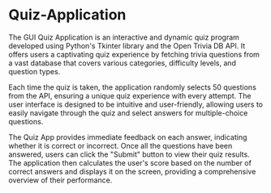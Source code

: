 # Quiz-Application
The GUI Quiz Application is an interactive and dynamic quiz program developed using Python's Tkinter library and the Open Trivia DB API. It offers users a captivating quiz experience by fetching trivia questions from a vast database that covers various categories, difficulty levels, and question types.

Each time the quiz is taken, the application randomly selects 50 questions from the API, ensuring a unique quiz experience with every attempt. The user interface is designed to be intuitive and user-friendly, allowing users to easily navigate through the quiz and select answers for multiple-choice questions.

The Quiz App provides immediate feedback on each answer, indicating whether it is correct or incorrect. Once all the questions have been answered, users can click the "Submit" button to view their quiz results. The application then calculates the user's score based on the number of correct answers and displays it on the screen, providing a comprehensive overview of their performance.
